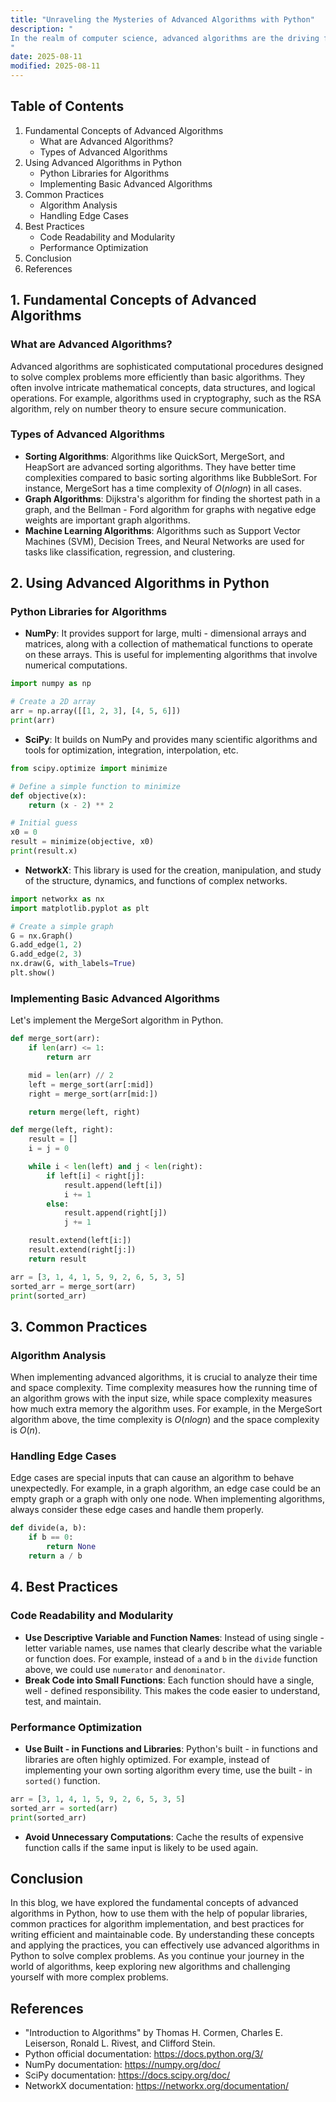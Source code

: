 ```yaml
---
title: "Unraveling the Mysteries of Advanced Algorithms with Python"
description: "
In the realm of computer science, advanced algorithms are the driving force behind many complex tasks, from data analysis and machine learning to optimization problems and artificial intelligence. Python, with its simplicity, versatility, and rich ecosystem of libraries, has become the go - to language for implementing these advanced algorithms. This blog aims to take you on a journey to understand the fundamental concepts of advanced algorithms in Python, how to use them, common practices, and best practices.
"
date: 2025-08-11
modified: 2025-08-11
---
```


## Table of Contents
1. Fundamental Concepts of Advanced Algorithms
    - What are Advanced Algorithms?
    - Types of Advanced Algorithms
2. Using Advanced Algorithms in Python
    - Python Libraries for Algorithms
    - Implementing Basic Advanced Algorithms
3. Common Practices
    - Algorithm Analysis
    - Handling Edge Cases
4. Best Practices
    - Code Readability and Modularity
    - Performance Optimization
5. Conclusion
6. References


## 1. Fundamental Concepts of Advanced Algorithms

### What are Advanced Algorithms?
Advanced algorithms are sophisticated computational procedures designed to solve complex problems more efficiently than basic algorithms. They often involve intricate mathematical concepts, data structures, and logical operations. For example, algorithms used in cryptography, such as the RSA algorithm, rely on number theory to ensure secure communication.

### Types of Advanced Algorithms
- **Sorting Algorithms**: Algorithms like QuickSort, MergeSort, and HeapSort are advanced sorting algorithms. They have better time complexities compared to basic sorting algorithms like BubbleSort. For instance, MergeSort has a time complexity of $O(n log n)$ in all cases.
- **Graph Algorithms**: Dijkstra's algorithm for finding the shortest path in a graph, and the Bellman - Ford algorithm for graphs with negative edge weights are important graph algorithms.
- **Machine Learning Algorithms**: Algorithms such as Support Vector Machines (SVM), Decision Trees, and Neural Networks are used for tasks like classification, regression, and clustering.


## 2. Using Advanced Algorithms in Python

### Python Libraries for Algorithms
- **NumPy**: It provides support for large, multi - dimensional arrays and matrices, along with a collection of mathematical functions to operate on these arrays. This is useful for implementing algorithms that involve numerical computations.
```python
import numpy as np

# Create a 2D array
arr = np.array([[1, 2, 3], [4, 5, 6]])
print(arr)
```
- **SciPy**: It builds on NumPy and provides many scientific algorithms and tools for optimization, integration, interpolation, etc.
```python
from scipy.optimize import minimize

# Define a simple function to minimize
def objective(x):
    return (x - 2) ** 2

# Initial guess
x0 = 0
result = minimize(objective, x0)
print(result.x)
```
- **NetworkX**: This library is used for the creation, manipulation, and study of the structure, dynamics, and functions of complex networks.
```python
import networkx as nx
import matplotlib.pyplot as plt

# Create a simple graph
G = nx.Graph()
G.add_edge(1, 2)
G.add_edge(2, 3)
nx.draw(G, with_labels=True)
plt.show()
```

### Implementing Basic Advanced Algorithms
Let's implement the MergeSort algorithm in Python.
```python
def merge_sort(arr):
    if len(arr) <= 1:
        return arr

    mid = len(arr) // 2
    left = merge_sort(arr[:mid])
    right = merge_sort(arr[mid:])

    return merge(left, right)

def merge(left, right):
    result = []
    i = j = 0

    while i < len(left) and j < len(right):
        if left[i] < right[j]:
            result.append(left[i])
            i += 1
        else:
            result.append(right[j])
            j += 1

    result.extend(left[i:])
    result.extend(right[j:])
    return result

arr = [3, 1, 4, 1, 5, 9, 2, 6, 5, 3, 5]
sorted_arr = merge_sort(arr)
print(sorted_arr)
```


## 3. Common Practices

### Algorithm Analysis
When implementing advanced algorithms, it is crucial to analyze their time and space complexity. Time complexity measures how the running time of an algorithm grows with the input size, while space complexity measures how much extra memory the algorithm uses. For example, in the MergeSort algorithm above, the time complexity is $O(n log n)$ and the space complexity is $O(n)$.

### Handling Edge Cases
Edge cases are special inputs that can cause an algorithm to behave unexpectedly. For example, in a graph algorithm, an edge case could be an empty graph or a graph with only one node. When implementing algorithms, always consider these edge cases and handle them properly.
```python
def divide(a, b):
    if b == 0:
        return None
    return a / b
```


## 4. Best Practices

### Code Readability and Modularity
- **Use Descriptive Variable and Function Names**: Instead of using single - letter variable names, use names that clearly describe what the variable or function does. For example, instead of `a` and `b` in the `divide` function above, we could use `numerator` and `denominator`.
- **Break Code into Small Functions**: Each function should have a single, well - defined responsibility. This makes the code easier to understand, test, and maintain.

### Performance Optimization
- **Use Built - in Functions and Libraries**: Python's built - in functions and libraries are often highly optimized. For example, instead of implementing your own sorting algorithm every time, use the built - in `sorted()` function.
```python
arr = [3, 1, 4, 1, 5, 9, 2, 6, 5, 3, 5]
sorted_arr = sorted(arr)
print(sorted_arr)
```
- **Avoid Unnecessary Computations**: Cache the results of expensive function calls if the same input is likely to be used again.


## Conclusion
In this blog, we have explored the fundamental concepts of advanced algorithms in Python, how to use them with the help of popular libraries, common practices for algorithm implementation, and best practices for writing efficient and maintainable code. By understanding these concepts and applying the practices, you can effectively use advanced algorithms in Python to solve complex problems. As you continue your journey in the world of algorithms, keep exploring new algorithms and challenging yourself with more complex problems.

## References
- "Introduction to Algorithms" by Thomas H. Cormen, Charles E. Leiserson, Ronald L. Rivest, and Clifford Stein.
- Python official documentation: https://docs.python.org/3/
- NumPy documentation: https://numpy.org/doc/
- SciPy documentation: https://docs.scipy.org/doc/
- NetworkX documentation: https://networkx.org/documentation/